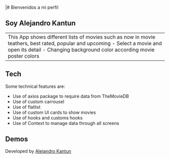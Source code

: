 |# Bienvenidos a mi perfil

## Soy Alejandro Kantun

<table>
<tr>
<td>
  This App shows different lists of movies such as now in movie teathers, best rated, popular and  upcoming
  - Select a movie and open its detail
  - Changing background color according movie poster colors
</td>
</tr>
</table>

## Tech

Some technical features are:

- Use of axios package to require data from TheMovieDB
- Use of custom carrousel
- Use of flatlist
- Use of custom UI cards to show movies
- Use of hooks and customs hooks
- Use of Context to manage data through all screens

## Demos

Developed by [Alejandro Kantun](https://github.com/AlejandroKantun)
